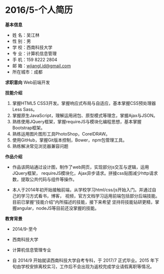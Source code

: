 # 2016/5-个人简历
**基本信息**
* 姓    名：吴江林
* 性    别：男
* 学    校：西南科技大学
* 专    业：计算机信息管理
* 手    机：159 8222 2804
* 邮    箱：wjiangl.id@gmail.com
* 所在城市：成都

**求职意向**
Web前端开发

**技能介绍**
1. 掌握HTML5 CSS3开发。掌握响应式布局与自适应，基本掌握CSS预处理器Less Sass。
2. 掌握原生JavaScript，理解运用闭包、原型模式等理念，掌握Ajax与JSON。
3. 熟练使用JQuery框架，掌握requireJS与模块化编程思想，基本掌握Bootstrap框架。
4. 熟练运用图片图形工具PhotoShop，CorelDRAW。
5. 使用GitHub，掌握Git版本控制，Bower，npm包管理工具。
6. 熟练解决常见浏览器兼容问题

**作品介绍**
* 作品该网站通过设计图，制作了web网页，实现部分js交互与逻辑，运用JQuery框架，	requireJS模块化，Ajax异步请求。拼接css贴图减少http请求数，提取公共代码与组件等操作。

* 本人于2014年初开始接触前端，从学校学习html/css/js开始入门。并通过自己的学习方式看书，博客，	视频，官方文档学习运用前端包括部分后端技能。目前已掌握“技能介绍”内所描述的技能，接下来希望	坚持将技能钻研更精，掌握angular，nodeJS等目前还没掌握的技能。

**教育背景**

* 2014/9-至今

* 西南科技大学

* 计算机信息管理专业

* 自 2014/9 开始就读西南科技大学自考专科，于 2017/7 正式毕业。2015 年下旬由学校安排离校实习，工作后不会出现为返校完成学业请假离职等情况。

